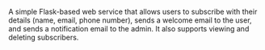 
A simple Flask-based web service that allows users to subscribe with their details (name, email, phone number), 
sends a welcome email to the user, and sends a notification email to the admin. It also supports viewing and deleting subscribers.

